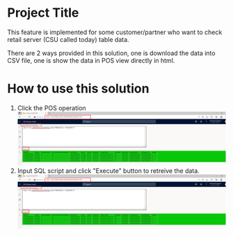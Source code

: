 # Project Title

This feature is implemented for some customer/partner who want to check retail server (CSU called today) table data.

There are 2 ways provided in this solution, one is download the data into CSV file, one is show the data in POS view directly in html.

# How to use this solution

1. Click the POS operation
   ![Alt text](https://github.com/zhangguanghuib/POS_Extension/blob/main/CSUDataQueryInPOS/Images/UI.png?raw=true "Optional title")
3. Input SQL script and click "Execute" button to retreive the data.
   ![Alt text](https://github.com/zhangguanghuib/POS_Extension/blob/main/CSUDataQueryInPOS/Images/UI.png?raw=true "Optional title")
